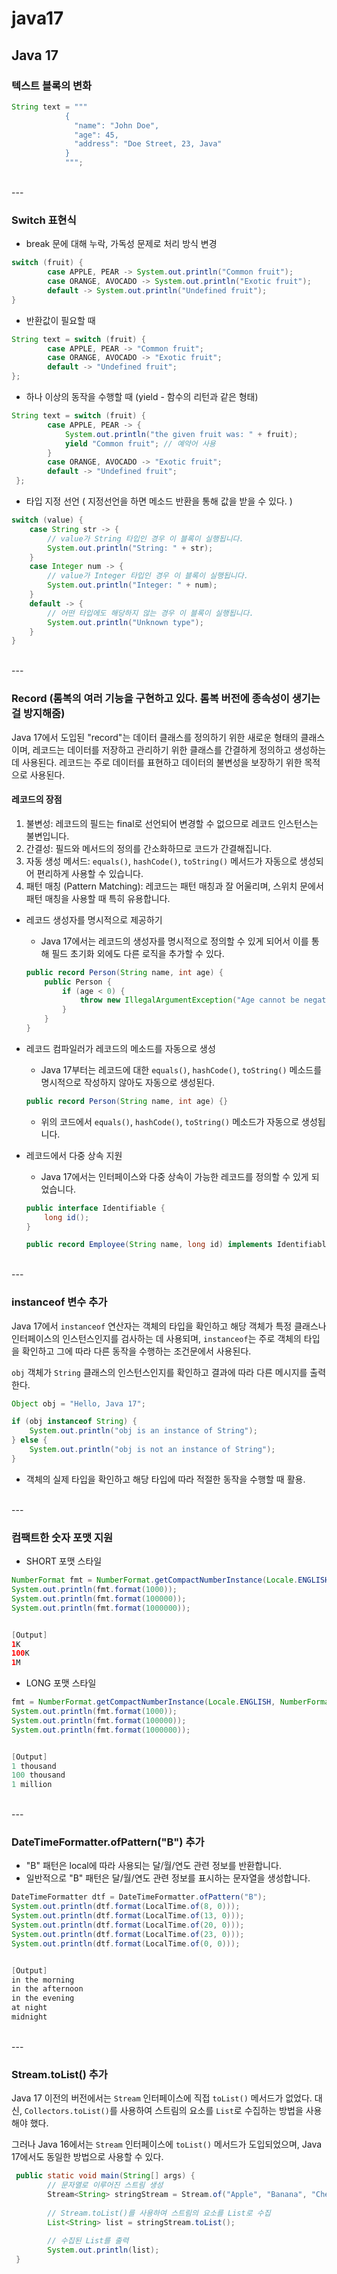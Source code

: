 # java17

## Java 17

### 텍스트 블록의 변화

```java
String text = """
            {
              "name": "John Doe",
              "age": 45,
              "address": "Doe Street, 23, Java"
            }
            """;
```

<br/>
---
<br/>


### Switch 표현식

- break 문에 대해 누락, 가독성 문제로  처리 방식 변경

```java
switch (fruit) {
        case APPLE, PEAR -> System.out.println("Common fruit");
        case ORANGE, AVOCADO -> System.out.println("Exotic fruit");
        default -> System.out.println("Undefined fruit");
}
```

- 반환값이 필요할 때

```java
String text = switch (fruit) {
        case APPLE, PEAR -> "Common fruit";
        case ORANGE, AVOCADO -> "Exotic fruit";
        default -> "Undefined fruit";
};
```

- 하나 이상의 동작을 수행할 때 (yield - 함수의 리턴과 같은 형태)

```java
String text = switch (fruit) {
        case APPLE, PEAR -> {
            System.out.println("the given fruit was: " + fruit);
            yield "Common fruit"; // 예약어 사용
        }
        case ORANGE, AVOCADO -> "Exotic fruit";
        default -> "Undefined fruit";
 };
```

- 타입 지정 선언 ( 지정선언을 하면 메소드 반환을 통해 값을 받을 수 있다. )

```java
switch (value) {
    case String str -> {
        // value가 String 타입인 경우 이 블록이 실행됩니다.
        System.out.println("String: " + str);
    }
    case Integer num -> {
        // value가 Integer 타입인 경우 이 블록이 실행됩니다.
        System.out.println("Integer: " + num);
    }
    default -> {
        // 어떤 타입에도 해당하지 않는 경우 이 블록이 실행됩니다.
        System.out.println("Unknown type");
    }
}
```

<br/>
---
<br/>

### Record (롬복의 여러 기능을 구현하고 있다. 롬복 버전에 종속성이 생기는걸 방지해줌)

Java 17에서 도입된 "record"는 데이터 클래스를 정의하기 위한 새로운 형태의 클래스이며, 레코드는 데이터를 저장하고 관리하기 위한 클래스를 간결하게 정의하고 생성하는 데 사용된다. 레코드는 주로 데이터를 표현하고 데이터의 불변성을 보장하기 위한 목적으로 사용된다.

#### 레코드의 장점

1. 불변성: 레코드의 필드는 final로 선언되어 변경할 수 없으므로 레코드 인스턴스는 불변입니다.
2. 간결성: 필드와 메서드의 정의를 간소화하므로 코드가 간결해집니다.
3. 자동 생성 메서드: `equals()`, `hashCode()`, `toString()` 메서드가 자동으로 생성되어 편리하게 사용할 수 있습니다.
4. 패턴 매칭 (Pattern Matching): 레코드는 패턴 매칭과 잘 어울리며, 스위치 문에서 패턴 매칭을 사용할 때 특히 유용합니다.

- 레코드 생성자를 명시적으로 제공하기

  - Java 17에서는 레코드의 생성자를 명시적으로 정의할 수 있게 되어서 이를 통해 필드 초기화 외에도 다른 로직을 추가할 수 있다.

  ```java
  public record Person(String name, int age) {
      public Person {
          if (age < 0) {
              throw new IllegalArgumentException("Age cannot be negative");
          }
      }
  }
  ```

- 레코드 컴파일러가 레코드의 메소드를 자동으로 생성

  - Java 17부터는 레코드에 대한 `equals()`, `hashCode()`, `toString()` 메소드를 명시적으로 작성하지 않아도 자동으로 생성된다.

  ```java
  public record Person(String name, int age) {}
  ```

  - 위의 코드에서 `equals()`, `hashCode()`, `toString()` 메소드가 자동으로 생성됩니다.

- 레코드에서 다중 상속 지원

  - Java 17에서는 인터페이스와 다중 상속이 가능한 레코드를 정의할 수 있게 되었습니다.

  ```java
  public interface Identifiable {
      long id();
  }
  
  public record Employee(String name, long id) implements Identifiable {}
  ```

<br/>
---
<br/>

### instanceof 변수 추가

Java 17에서 `instanceof` 연산자는 객체의 타입을 확인하고 해당 객체가 특정 클래스나 인터페이스의 인스턴스인지를 검사하는 데 사용되며, `instanceof`는 주로 객체의 타입을 확인하고 그에 따라 다른 동작을 수행하는 조건문에서 사용된다.

`obj` 객체가 `String` 클래스의 인스턴스인지를 확인하고 결과에 따라 다른 메시지를 출력한다.

```java
Object obj = "Hello, Java 17";

if (obj instanceof String) {
    System.out.println("obj is an instance of String");
} else {
    System.out.println("obj is not an instance of String");
}
```

- 객체의 실제 타입을 확인하고 해당 타입에 따라 적절한 동작을 수행할 때 활용.

<br/>
---
<br/>

###  컴팩트한 숫자 포맷 지원

- SHORT 포맷 스타일

```java
NumberFormat fmt = NumberFormat.getCompactNumberInstance(Locale.ENGLISH, NumberFormat.Style.SHORT);
System.out.println(fmt.format(1000));
System.out.println(fmt.format(100000));
System.out.println(fmt.format(1000000));


[Output]
1K
100K
1M
```

- LONG 포맷 스타일

```java
fmt = NumberFormat.getCompactNumberInstance(Locale.ENGLISH, NumberFormat.Style.LONG);
System.out.println(fmt.format(1000));
System.out.println(fmt.format(100000));
System.out.println(fmt.format(1000000));


[Output]
1 thousand
100 thousand
1 million
```

<br/>
---
<br/>

### DateTimeFormatter.ofPattern("B") 추가

- "B" 패턴은 local에 따라 사용되는 달/월/연도 관련 정보를 반환합니다.
- 일반적으로 "B" 패턴은 달/월/연도 관련 정보를 표시하는 문자열을 생성합니다.

```java
DateTimeFormatter dtf = DateTimeFormatter.ofPattern("B");
System.out.println(dtf.format(LocalTime.of(8, 0)));
System.out.println(dtf.format(LocalTime.of(13, 0)));
System.out.println(dtf.format(LocalTime.of(20, 0)));
System.out.println(dtf.format(LocalTime.of(23, 0)));
System.out.println(dtf.format(LocalTime.of(0, 0)));


[Output]
in the morning
in the afternoon
in the evening
at night
midnight
```

<br/>
---
<br/>

### Stream.toList() 추가

Java 17 이전의 버전에서는 `Stream` 인터페이스에 직접 `toList()` 메서드가 없었다. 대신, `Collectors.toList()`를 사용하여 스트림의 요소를 `List`로 수집하는 방법을 사용해야 했다.

그러나 Java 16에서는 `Stream` 인터페이스에 `toList()` 메서드가 도입되었으며, Java 17에서도 동일한 방법으로 사용할 수 있다.

```java
 public static void main(String[] args) {
        // 문자열로 이루어진 스트림 생성
        Stream<String> stringStream = Stream.of("Apple", "Banana", "Cherry", "Date");
        
        // Stream.toList()를 사용하여 스트림의 요소를 List로 수집
        List<String> list = stringStream.toList();
        
        // 수집된 List를 출력
        System.out.println(list);
 }
```



